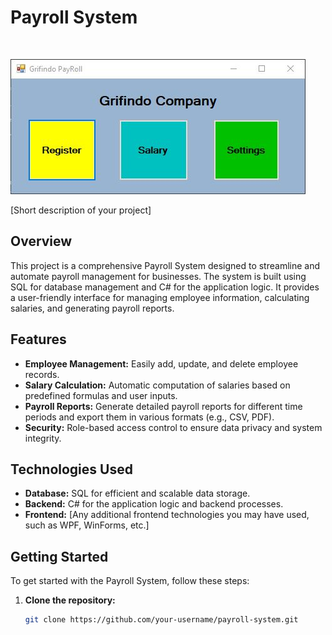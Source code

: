 # Payroll System
</br>

![Alter Text](https://github.com/rbuwaENG/Payroll_System/blob/main/ss/MainUi.JPG?raw=true)

[Short description of your project]

## Overview

This project is a comprehensive Payroll System designed to streamline and automate payroll management for businesses. The system is built using SQL for database management and C# for the application logic. It provides a user-friendly interface for managing employee information, calculating salaries, and generating payroll reports.

## Features

- **Employee Management:** Easily add, update, and delete employee records.
- **Salary Calculation:** Automatic computation of salaries based on predefined formulas and user inputs.
- **Payroll Reports:** Generate detailed payroll reports for different time periods and export them in various formats (e.g., CSV, PDF).
- **Security:** Role-based access control to ensure data privacy and system integrity.

## Technologies Used

- **Database:** SQL for efficient and scalable data storage.
- **Backend:** C# for the application logic and backend processes.
- **Frontend:** [Any additional frontend technologies you may have used, such as WPF, WinForms, etc.]

## Getting Started

To get started with the Payroll System, follow these steps:

1. **Clone the repository:**
   ```bash
   git clone https://github.com/your-username/payroll-system.git
